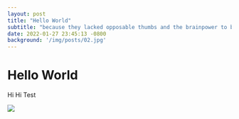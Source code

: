 ```yaml
---
layout: post
title: "Hello World"
subtitle: "because they lacked opposable thumbs and the brainpower to build a space program."
date: 2022-01-27 23:45:13 -0800
background: '/img/posts/02.jpg'
---
```


# Hello World


Hi Hi Test

![](https://lh3.googleusercontent.com/mgGVbkp2ABV7VRZlMygRL-rXYYAOeCYk8jHt3m46_fpHlpMW21goa41i89vHLkD-KDF25-AzDP2cEE4oERrqGO8Ih1JUjD1odA=w1434)
